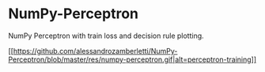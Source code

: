 # NumPy-Perceptron
NumPy Perceptron with train loss and decision rule plotting.

[[https://github.com/alessandrozamberletti/NumPy-Perceptron/blob/master/res/numpy-perceptron.gif|alt=perceptron-training]]
